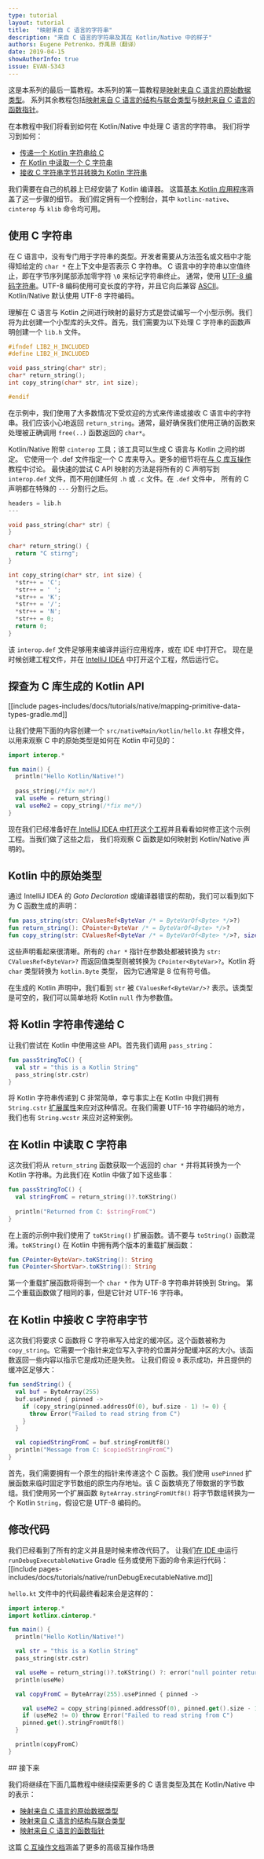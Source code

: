 ```yaml
---
type: tutorial
layout: tutorial
title:  "映射来自 C 语言的字符串"
description: "来自 C 语言的字符串及其在 Kotlin/Native 中的样子"
authors: Eugene Petrenko，乔禹昂（翻译）
date: 2019-04-15
showAuthorInfo: true
issue: EVAN-5343
---
```


这是本系列的最后一篇教程。本系列的第一篇教程是<!--
-->[映射来自 C 语言的原始数据类型](mapping-primitive-data-types-from-c.html)。
系列其余教程包括[映射来自 C 语言的结构与联合类型](mapping-struct-union-types-from-c.html)与<!--
-->[映射来自 C 语言的函数指针](mapping-function-pointers-from-c.html)。
 
在本教程中我们将看到如何在 Kotlin/Native 中处理 C 语言的字符串。
我们将学习到如何：
- [传递一个 Kotlin 字符串给 C](#将-kotlin-字符串传递给-c)
- [在 Kotlin 中读取一个 C 字符串](#在-kotlin-中读取一个-c-字符串)
- [接收 C 字符串字节并转换为 Kotlin 字符串](#在-kotlin-中接收-c-字符串字节)

我们需要在自己的机器上已经安装了 Kotlin 编译器。
这篇<!--
-->[基本 Kotlin 应用程序](basic-kotlin-native-app.html#obtaining-the-compiler)<!--
-->涵盖了这一步骤的细节。
我们假定拥有一个控制台，其中 `kotlinc-native`、`cinterop` 与 `klib` 命令均可用。

## 使用 C 字符串

在 C 语言中，没有专门用于字符串的类型。开发者需要从方法签名<!--
-->或文档中才能得知给定的 `char *` 在上下文中是否表示 C 字符串。
C 语言中的字符串以空值终止，即在字节序列尾部添加零字符 `\0`
来标记字符串终止。
通常，使用 [UTF-8 编码字符串](https://en.wikipedia.org/wiki/UTF-8)。UTF-8 编码使用<!--
-->可变长度的字符，并且它向后兼容 [ASCII](https://en.wikipedia.org/wiki/ASCII)。
Kotlin/Native 默认使用 UTF-8 字符编码。

理解在 C 语言与 Kotlin 之间进行映射的最好方式是尝试编写一个小型示例。我们将为此创建<!--
-->一个小型库的头文件。首先，我们需要为以下处理 C 字符串的函数声明<!--
-->创建一个 `lib.h` 文件。

<div class="sample" markdown="1" mode="c" theme="idea" data-highlight-only="1" auto-indent="false">

```c
#ifndef LIB2_H_INCLUDED
#define LIB2_H_INCLUDED

void pass_string(char* str);
char* return_string();
int copy_string(char* str, int size);

#endif
```  
</div>

在示例中，我们使用了大多数情况下受欢迎的方式来传递或接收 C 语言中的字符串。我们应该<!--
-->小心地返回 `return_string`。通常，最好确保我们<!--
-->使用正确的函数来处理被正确调用 `free(..)` 函数返回的 `char*`。

Kotlin/Native 附带 `cinterop` 工具；该工具可以生成 C 语言与 Kotlin 之间的绑定。
它使用一个 .def 文件指定一个 C 库来导入。更多的细节将在<!--
-->[与 C 库互操作](/docs/reference/native/c_interop.html)教程中讨论。
最快速的尝试 C API 映射的方法是将所有的 C 声明写到
`interop.def` 文件，而不用创建任何 `.h` 或 `.c` 文件。在 `.def` 文件中，
所有的 C 声明都在特殊的 `---` 分割行之后。

<div class="sample" markdown="1" mode="c" theme="idea" data-highlight-only="1" auto-indent="false">

```c 
headers = lib.h
---

void pass_string(char* str) {
}

char* return_string() {
  return "C stirng";
}

int copy_string(char* str, int size) {
  *str++ = 'C';
  *str++ = ' ';
  *str++ = 'K';
  *str++ = '/';
  *str++ = 'N';
  *str++ = 0;
  return 0;
}

``` 
</div>

该 `interop.def` 文件足够用来编译并运行应用程序，或在 IDE 中打开它。
现在是时候创建工程文件，并在
[IntelliJ IDEA](https://jetbrains.com/idea) 中打开这个工程，然后运行它。

## 探查为 C 库生成的 Kotlin API

[[include pages-includes/docs/tutorials/native/mapping-primitive-data-types-gradle.md]]

让我们使用下面的内容创建一个 `src/nativeMain/kotlin/hello.kt` 存根文件，
以用来观察 C 中的原始类型是如何在 Kotlin 中可见的：

<div class="sample" markdown="1" theme="idea" data-highlight-only>

```kotlin
import interop.*

fun main() {
  println("Hello Kotlin/Native!")
  
  pass_string(/*fix me*/)
  val useMe = return_string()
  val useMe2 = copy_string(/*fix me*/)
}
```
</div>

现在我们已经准备好<!--
-->[在 IntelliJ IDEA 中打开这个工程](basic-kotlin-native-app.html#open-in-ide)<!--
-->并且看看如何修正这个示例工程。当我们做了这些之后，
我们将观察 C 函数是如何映射到 Kotlin/Native 声明的。

## Kotlin 中的原始类型

通过 IntelliJ IDEA 的 _Goto Declaration_ 或<!--
-->编译器错误的帮助，我们可以看到如下为 C 函数生成的声明：

<div class="sample" markdown="1" theme="idea" data-highlight-only="1" auto-indent="false">

```kotlin
fun pass_string(str: CValuesRef<ByteVar /* = ByteVarOf<Byte> */>?)
fun return_string(): CPointer<ByteVar /* = ByteVarOf<Byte> */>?
fun copy_string(str: CValuesRef<ByteVar /* = ByteVarOf<Byte> */>?, size: Int): Int
```
</div>

这些声明看起来很清晰。所有的 `char *` 指针在参数处都被转换为 `str: CValuesRef<ByteVar>?`
而返回值类型则被转换为 `CPointer<ByteVar>?`。Kotlin 将 `char` 类型转换为 `kotlin.Byte` 类型，
因为它通常是 8 位有符号值。

在生成的 Kotlin 声明中，我们看到 `str` 被 `CValuesRef<ByteVar/>?` 表示。该类型<!--
-->是可空的，我们可以简单地将 Kotlin `null` 作为参数值。

## 将 Kotlin 字符串传递给 C

让我们尝试在 Kotlin 中使用这些 API。首先我们调用 `pass_string`：

<div class="sample" markdown="1" theme="idea" data-highlight-only="1" auto-indent="false">

```kotlin
fun passStringToC() {
  val str = "this is a Kotlin String"
  pass_string(str.cstr)
}
```
</div>

将 Kotlin 字符串传递到 C 非常简单，幸亏事实上在 Kotlin 中我们拥有 `String.cstr` 
[扩展属性](../../reference/extensions.html#extension-properties)<!--
-->来应对这种情况。在我们需要 UTF-16 字符编码的地方，
我们也有 `String.wcstr` 来应对这种案例。

## 在 Kotlin 中读取 C 字符串

这次我们将从 `return_string` 函数获取一个返回的 `char *` 并将其转换为<!--
-->一个 Kotlin 字符串。为此我们在 Kotlin 中做了如下这些事：

<div class="sample" markdown="1" theme="idea" data-highlight-only="1" auto-indent="false">

```kotlin
fun passStringToC() {
  val stringFromC = return_string()?.toKString()
  
  println("Returned from C: $stringFromC")
}
``` 
</div>

在上面的示例中我们使用了 `toKString()` 扩展函数。请不要与
`toString()` 函数混淆。`toKString()` 在 Kotlin 中拥有两个版本的重载扩展函数：

<div class="sample" markdown="1" theme="idea" data-highlight-only="1" auto-indent="false">

```kotlin
fun CPointer<ByteVar>.toKString(): String
fun CPointer<ShortVar>.toKString(): String
```
</div>

第一个重载扩展函数将得到一个 `char *` 作为 UTF-8 字符串并转换到 String。
第二个重载函数做了相同的事，但是它针对 UTF-16 字符串。


## 在 Kotlin 中接收 C 字符串字节

这次我们将要求 C 函数将 C 字符串写入给定的缓冲区。这个函数<!--
-->被称为 `copy_string`。它需要一个指针来定位写入字符的位置并<!--
-->分配缓冲区的大小。该函数返回一些内容以指示它是成功还是失败。
让我们假设 `0` 表示成功，并且提供的缓冲区足够大：

<div class="sample" markdown="1" theme="idea" data-highlight-only="1" auto-indent="false">

```kotlin
fun sendString() {
  val buf = ByteArray(255)
  buf.usePinned { pinned ->
    if (copy_string(pinned.addressOf(0), buf.size - 1) != 0) {
      throw Error("Failed to read string from C")
    }
  }

  val copiedStringFromC = buf.stringFromUtf8()
  println("Message from C: $copiedStringFromC")
}

``` 
</div>

首先，我们需要拥有一个原生的指针来传递<!--
-->这个 C 函数。我们使用 `usePinned` 扩展函数<!--
-->来临时固定字节数组的<!--
-->原生内存地址。该 C 函数填充了<!--
-->带数据的字节数组。我们使用另一个扩展<!--
-->函数 `ByteArray.stringFromUtf8()` 将字节<!--
-->数组转换为一个 Kotlin `String`，假设它是 UTF-8 编码的。

## 修改代码

我们已经看到了所有的定义并且是时候来修改代码了。
让我们[在 IDE 中](basic-kotlin-native-app.html#run-in-ide)运行 `runDebugExecutableNative` Gradle 任务<!--
-->或使用下面的命令来运行代码：
[[include pages-includes/docs/tutorials/native/runDebugExecutableNative.md]]

`hello.kt` 文件中的代码最终看起来会是这样的：
 
<div class="sample" markdown="1" theme="idea" data-highlight-only>

```kotlin
import interop.*
import kotlinx.cinterop.*

fun main() {
  println("Hello Kotlin/Native!")

  val str = "this is a Kotlin String"
  pass_string(str.cstr)

  val useMe = return_string()?.toKString() ?: error("null pointer returned")
  println(useMe)

  val copyFromC = ByteArray(255).usePinned { pinned ->

    val useMe2 = copy_string(pinned.addressOf(0), pinned.get().size - 1)
    if (useMe2 != 0) throw Error("Failed to read string from C")
    pinned.get().stringFromUtf8()
  }

  println(copyFromC)
}
```
</div>
## 接下来

我们将继续在下面几篇教程中继续探索更多的 C 语言类型及其在 Kotlin/Native
中的表示：
- [映射来自 C 语言的原始数据类型](mapping-primitive-data-types-from-c.html)
- [映射来自 C 语言的结构与联合类型](mapping-struct-union-types-from-c.html)
- [映射来自 C 语言的函数指针](mapping-function-pointers-from-c.html)

这篇 [C 互操作文档](https://github.com/JetBrains/kotlin-native/blob/master/INTEROP.md)<!--
-->涵盖了更多的高级互操作场景
